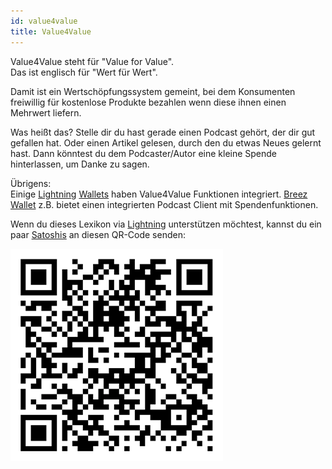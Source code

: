 ```yaml
---
id: value4value
title: Value4Value
---
```


Value4Value steht für "Value for Value".  
Das ist englisch für "Wert für Wert".

Damit ist ein Wertschöpfungssystem gemeint, bei dem Konsumenten freiwillig für kostenlose Produkte bezahlen wenn diese ihnen einen Mehrwert liefern.

Was heißt das? Stelle dir du hast gerade einen Podcast gehört, der dir gut gefallen hat. Oder einen Artikel gelesen, durch den du etwas Neues gelernt hast. Dann könntest du dem Podcaster/Autor eine kleine Spende hinterlassen, um Danke zu sagen.

Übrigens:  
Einige [Lightning](../l/lightning) [Wallets](../w/wallet) haben Value4Value Funktionen integriert. [Breez Wallet](https://breez.technology/) z.B. bietet einen integrierten Podcast Client mit Spendenfunktionen.

Wenn du dieses Lexikon via [Lightning](../l/lightning) unterstützen möchtest, kannst du ein paar [Satoshis](../s/satoshi) an diesen QR-Code senden:

![Bitcoin Lexikon LN Spenden QR](../../static/ln-donation-qr.png)
